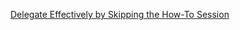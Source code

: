 ---
layout: post
wordpress_id: 419
wordpress_url: http://noesbueno.com/archives/419
date: '2010-01-18 19:59:54 -0600'
date_gmt: '2010-01-19 00:59:54 -0600'
body: |
  <p><a href="http://lifehacker.com/5450796/delegate-effectively-by-skipping-the-how+to-session">Delegate Effectively by Skipping the How-To Session</a></p>
---